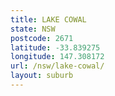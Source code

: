 ```yaml
---
title: LAKE COWAL
state: NSW
postcode: 2671
latitude: -33.839275
longitude: 147.308172
url: /nsw/lake-cowal/
layout: suburb
---
```

